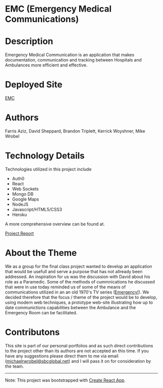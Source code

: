 # EMC (Emergency Medical Communications)

# Description

Emergency Medical Communication is an application that makes documentation, communication and tracking between Hospitals and Ambulances more efficient and effective. 

# Deployed Site

[EMC](https://emergency-communication.herokuapp.com/) 

# Authors

Farris Aziz,
David Sheppard,
Brandon Triplett,
Kerrick Woyshner,
Mike Wrobel

# Technology Details

Technologies utilized in this project include
- Auth0
- React
- Web Sockets
- Mongo DB
- Google Maps
- NodeJS
- Javascript/HTML5/CSS3
- Heroku

A more comprehensive overview can be found at.

[Project Report](https://docs.google.com/document/d/1saCfwGQaDHZs9o4NFp15V596leMRdogayDHVJttj-hk/edit#heading=h.z6ne0og04bp5)


# About the Theme

We as a group for the final class project wanted to develop an application that would be usefull and serve a purpose that has not allready been addressed.
An inspiration for us was the discussion with David about his role as a Paramedic.  Some of the methods of cummnications he discussed that were in use today reminded us of some of the means of communications utilized in an an old 1970's TV series ([Emergency!](https://en.wikipedia.org/wiki/Emergency!)).   We decided therefore that the focus / theme of the project would be to develop, using modern web techniques, a prototype web-site illustrating how up to date communictions capabilities between the Ambulance and the Emergency Room can be facilitated.

# Contributons

This site is part of our personal portfolios and as such direct contributions to the project other than its authors are not accepted an this time.  If you have any suggestions please direct them to me via email (michaelrwrobel@sbcglobal.net) and I will pass it on for consideration by the team.

---------------------------------------------------------------------------------------------------------------------------------------

Note: This project was bootstrapped with [Create React App](https://github.com/facebookincubator/create-react-app).
